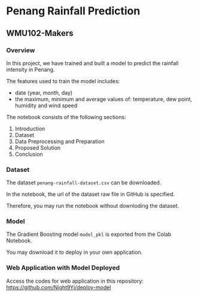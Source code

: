 # Penang Rainfall Prediction
## WMU102-Makers

### Overview

In this project, we have trained and built a model to predict the rainfall intensity in Penang.

The features used to train the model includes:
* date (year, month, day)
* the maximum, minimum and average values of: temperature, dew point, humidity and wind speed

The notebook consists of the following sections:
1. Introduction
2. Dataset
3. Data Preprocessing and Preparation
4. Proposed Solution
5. Conclusion

### Dataset

The dataset ```penang-rainfall-dataset.csv``` can be downloaded.

In the notebook, the url of the dataset raw file in GitHub is specified.

Therefore, you may run the notebook without downloding the dataset.

### Model

The Gradient Boosting model ```model_pkl``` is exported from the Colab Notebook.

You may download it to deploy in your own application.

### Web Application with Model Deployed

Access the codes for web application in this repository:
https://github.com/Night9Yj/deploy-model


